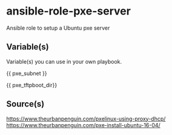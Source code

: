 # ansible-role-pxe-server
Ansible role to setup a Ubuntu pxe server

## Variable(s)
Variable(s) you can use in your own playbook.

{{ pxe_subnet }}

{{ pxe_tftpboot_dir}}

## Source(s)
https://www.theurbanpenguin.com/pxelinux-using-proxy-dhcp/
https://www.theurbanpenguin.com/pxe-install-ubuntu-16-04/

